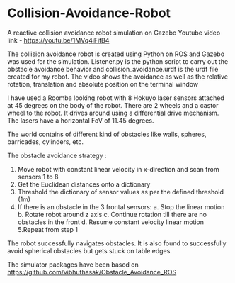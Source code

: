 # Collision-Avoidance-Robot
A reactive collision avoidance robot simulation on Gazebo
Youtube video link - https://youtu.be/1MVq4iFitB4

The collision avoidance robot is created using Python on ROS and Gazebo was used for the simulation. Listener.py is the python script to carry out the obstacle avoidance behavior and collision_avoidance.urdf is the urdf file created for my robot. The video shows the avoidance as well as the relative rotation, translation and absolute position on the terminal window

I have used a Roomba looking robot with 8 Hokuyo laser sensors attached at 45 degrees on the body of the robot. There are 2 wheels and a castor wheel to the robot. It drives around using a differential drive mechanism. The lasers have a horizontal FoV of 11.45 degrees.

The world contains of different kind of obstacles like walls, spheres, barricades, cylinders, etc.


The obstacle avoidance strategy :
1. Move robot with constant linear velocity in x-direction and scan from sensors 1 to 8 
2. Get the Euclidean distances onto a dictionary
3. Threshold the dictionary of sensor values as per the defined threshold (1m)
4. If there is an obstacle in the 3 frontal sensors:
    a. Stop the linear motion
    b. Rotate robot around z axis
    c. Continue rotation till there are no obstacles in the front
    d. Resume constant velocity linear motion
5.Repeat from step 1 

The robot successfully navigates obstacles. It is also found to successfully avoid spherical obstacles but gets stuck on table edges.

The simulator packages have been  based on https://github.com/vibhuthasak/Obstacle_Avoidance_ROS


